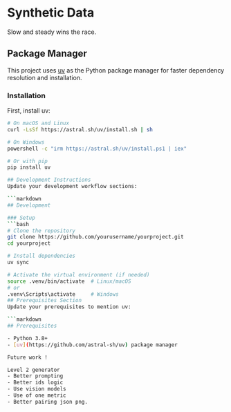 # Synthetic Data

Slow and steady wins the race.

## Package Manager

This project uses [uv](https://github.com/astral-sh/uv) as the Python package manager for faster dependency resolution and installation.

### Installation

First, install uv:
```bash
# On macOS and Linux
curl -LsSf https://astral.sh/uv/install.sh | sh

# On Windows
powershell -c "irm https://astral.sh/uv/install.ps1 | iex"

# Or with pip
pip install uv

## Development Instructions
Update your development workflow sections:

```markdown
## Development

### Setup
```bash
# Clone the repository
git clone https://github.com/yourusername/yourproject.git
cd yourproject

# Install dependencies
uv sync

# Activate the virtual environment (if needed)
source .venv/bin/activate  # Linux/macOS
# or
.venv\Scripts\activate     # Windows
## Prerequisites Section
Update your prerequisites to mention uv:

```markdown
## Prerequisites

- Python 3.8+ 
- [uv](https://github.com/astral-sh/uv) package manager

Future work !

Level 2 generator  
- Better prompting
- Better ids logic
- Use vision models
- Use of one metric
- Better pairing json png.